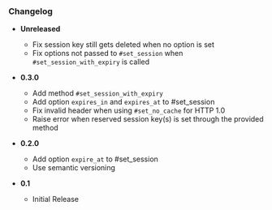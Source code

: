 ### Changelog


- **Unreleased**
  - Fix session key still gets deleted when no option is set
  - Fix options not passed to `#set_session` when `#set_session_with_expiry` is called

- **0.3.0**
  - Add method `#set_session_with_expiry`
  - Add option `expires_in` and `expires_at` to #set_session
  - Fix invalid header when using `#set_no_cache` for HTTP 1.0
  - Raise error when reserved session key(s) is set through the provided method

- **0.2.0**
  - Add option `expire_at` to #set_session
  - Use semantic versioning

- **0.1**
  - Initial Release
